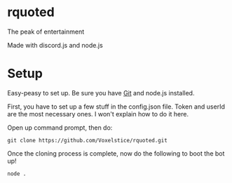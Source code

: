 # rquoted
The peak of entertainment

Made with discord.js and node.js

# Setup
Easy-peasy to set up. Be sure you have [Git](https://git-scm.com/downloads) and node.js installed.

First, you have to set up a few stuff in the config.json file. Token and userId are the most necessary ones. I won't explain how to do it here.

Open up command prompt, then do:
```
git clone https://github.com/Voxelstice/rquoted.git
```

Once the cloning process is complete, now do the following to boot the bot up!
```
node .
```
